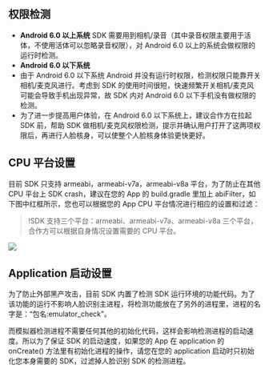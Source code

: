 ## 权限检测
- **Android 6.0 以上系统**
SDK 需要用到相机/录音（其中录音权限主要用于活体，不使用活体可以忽略录音权限），对 Android 6.0 以上的系统会做权限的运行时检测。
- **Android 6.0 以下系统**
 - 由于 Android 6.0 以下系统 Android 并没有运行时权限，检测权限只能靠开关相机/麦克风进行。考虑到 SDK 的使用时间很短，快速频繁开关相机/麦克风可能会导致手机出现异常，故 SDK 内对 Android 6.0 以下手机没有做权限的检测。
 - 为了进一步提高用户体验，在 Android 6.0 以下系统上，建议合作方在拉起 SDK 前，帮助 SDK 做相机/麦克风权限检测，提示并确认用户打开了这两项权限后，再进行人脸核身，可以使整个人脸核身体验更快更好。  

## CPU 平台设置
目前 SDK 只支持 armeabi，armeabi-v7a，armeabi-v8a 平台，为了防止在其他 CPU 平台上 SDK crash，建议在您的 App 的 build.gradle 里加上 abiFilter，如下图中红框所示，您也可以根据您的 App CPU 平台情况进行相应的设置和过滤：
>!SDK 支持三个平台：armeabi、armeabi-v7a、armeabi-v8a 三个平台，合作方可以根据自身情况设置需要的 CPU 平台。

![](https://main.qcloudimg.com/raw/3aa3434a919d6713dbe30ffcb90e3e5d.png)   

## Application 启动设置
为了防止外部黑产攻击，目前 SDK 内置了检测 SDK 运行环境的功能代码。为了该功能的运行不影响人脸识别主进程，将检测功能放在了另外的进程里，进程的名字是：“包名:emulator_check”。

而模拟器检测进程不需要任何其他的初始化代码，这样会影响检测进程的启动速度。所以为了保证 SDK 的启动速度，如果您的 App 在 application 的 onCreate() 方法里有初始化进程的操作，请您在您的 application 启动时只初始化您本身需要的 SDK，过滤掉人脸识别 SDK 的检测进程。

